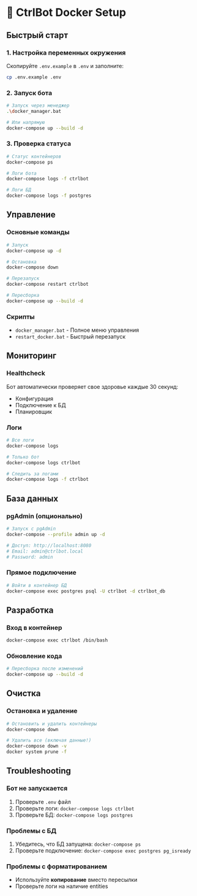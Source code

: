 # 🐳 CtrlBot Docker Setup

## Быстрый старт

### 1. Настройка переменных окружения
Скопируйте `.env.example` в `.env` и заполните:
```bash
cp .env.example .env
```

### 2. Запуск бота
```bash
# Запуск через менеджер
.\docker_manager.bat

# Или напрямую
docker-compose up --build -d
```

### 3. Проверка статуса
```bash
# Статус контейнеров
docker-compose ps

# Логи бота
docker-compose logs -f ctrlbot

# Логи БД
docker-compose logs -f postgres
```

## Управление

### Основные команды
```bash
# Запуск
docker-compose up -d

# Остановка
docker-compose down

# Перезапуск
docker-compose restart ctrlbot

# Пересборка
docker-compose up --build -d
```

### Скрипты
- `docker_manager.bat` - Полное меню управления
- `restart_docker.bat` - Быстрый перезапуск

## Мониторинг

### Healthcheck
Бот автоматически проверяет свое здоровье каждые 30 секунд:
- Конфигурация
- Подключение к БД
- Планировщик

### Логи
```bash
# Все логи
docker-compose logs

# Только бот
docker-compose logs ctrlbot

# Следить за логами
docker-compose logs -f ctrlbot
```

## База данных

### pgAdmin (опционально)
```bash
# Запуск с pgAdmin
docker-compose --profile admin up -d

# Доступ: http://localhost:8080
# Email: admin@ctrlbot.local
# Password: admin
```

### Прямое подключение
```bash
# Войти в контейнер БД
docker-compose exec postgres psql -U ctrlbot -d ctrlbot_db
```

## Разработка

### Вход в контейнер
```bash
docker-compose exec ctrlbot /bin/bash
```

### Обновление кода
```bash
# Пересборка после изменений
docker-compose up --build -d
```

## Очистка

### Остановка и удаление
```bash
# Остановить и удалить контейнеры
docker-compose down

# Удалить все (включая данные!)
docker-compose down -v
docker system prune -f
```

## Troubleshooting

### Бот не запускается
1. Проверьте `.env` файл
2. Проверьте логи: `docker-compose logs ctrlbot`
3. Проверьте БД: `docker-compose logs postgres`

### Проблемы с БД
1. Убедитесь, что БД запущена: `docker-compose ps`
2. Проверьте подключение: `docker-compose exec postgres pg_isready`

### Проблемы с форматированием
- Используйте **копирование** вместо пересылки
- Проверьте логи на наличие entities
